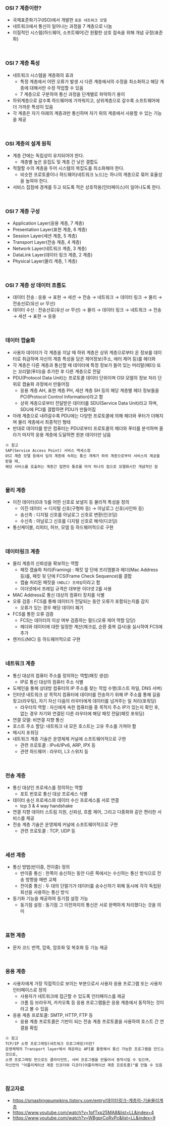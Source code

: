 ### OSI 7 계층이란?
+ 국제표준화기구(ISO)에서 개발한 `표준 네트워크 모델`
+ 네트워크에서 통신이 일어나는 과정을 7 계층으로 나눔
+ 이질적인 시스템(하드웨어, 소프트웨어)간 원활한 상호 접속을 위해 개념 규정(표준화)

<br>

### OSI 7 계층 특성
+ 네트워크 시스템을 계층화의 효과
  + 특정 계층에서 어떤 오류가 발생 시 다른 계층에서의 수정을 최소화하고 해당 계층에 대해서만 수정 작업할 수 있음
  + 7 계층으로 구분하여 통신 과정을 단계별로 파악하기 용이
+ 하위계층으로 갈수록 하드웨어에 가까워지고, 상위계층으로 갈수록 소프트웨어에 더 가까운 특성이 있음
+ 각 계층은 자기 아래의 계층과만 통신하며 자기 위의 계층에서 사용할 수 있는 기능을 제공

<br>

### OSI 계층의 설계 원칙
+ 계층 간에는 독립성이 유지되어야 한다.
  + 계층별 높은 응집도 및 계층 간 낮은 결합도
+ 적절할 수의 계층을 두어 시스템의 복잡도를 최소화해야 한다.
  + 비슷한 프로토콜이나 하드웨어(네트워크 노드)는 하나의 계층으로 묶어 효율성을 높여야 한다.
+ 서비스 접점에 경계를 두고 되도록 적은 상호작용(인터페이스)이 일어나도록 한다.

<br>

### OSI 7 계층 구성
+ Application Layer(응용 계층, 7 계층)
+ Presentation Layer(표현 계층, 6 계층)
+ Session Layer(세션 계층, 5 계층)
+ Transport Layer(전송 계층, 4 계층)
+ Network Layer(네트워크 계층, 3 계층)
+ DataLink Layer(데이터 링크 계층, 2 계층)
+ Physical Layer(물리 계층, 1 계층)

<br>

### OSI 7 계층 상 데이터 흐름도
+ 데이터 전송 : 응용 → 표현 → 세션 → 전송 → 네트워크 → 데이터 링크 → 물리 → 전송선로(유선 or 무선)
+ 데이터 수신 : 전송선로(유선 or 무선) → 물리 → 데이터 링크 → 네트워크 → 전송 → 세션 → 표현 → 응용

<br>

### 데이터 캡슐화
+ 사용자 데이터가 각 계층을 지날 때 하위 계층은 상위 계층으로부터 온 정보를 데이터로 취급하며 자신의 계층 특성을 담은 제어정보(주소, 에러 제어 등)를 헤더화
+ 각 계층은 다른 계층과 통신할 때 데이터에 특정 정보가 들어 있는 머리말(헤더) 또는 꼬리말(푸터)을 추가한 후 다른 계층으로 전달
+ PDU(Protocol Data Unit)는 프로토콜 데이터 단위이며 OSI 모델의 정보 처리 단위로 캡슐화 과정에서 만들어짐
  + 응용 계층 AH, 표현 계층 PH, 세션 계층 SH 등의 해당 계층별 헤더 정보들을 PCI(Protocol Control Information)라고 함
  + 상위 계층으로부터 전달받은 데이터를 SDU(Service Data Unit)라고 하며, SDU에 PCI를 결합하면 PDU가 만들어짐
+ 아래 계층으로 내려갈수록 PDU에는 다양한 프로토콜에 의해 헤더와 푸터가 더해지며 물리 계층에서 최종적인 형태
+ 반대로 데이터를 받은 컴퓨터는 PDU로부터 프로토콜의 헤더와 푸터를 분석하며 올라가 마지막 응용 계층에 도달하면 원본 데이터만 남음
```
※ 참고
SAP(Service Access Point) 서비스 액세스점
OSI 계층 모델 등에서 임의 계층에 속하는 통신 개체가 하위 계층으로부터 서비스의 제공을 받을 때, 
해당 서비스를 호출하는 계층간 접면의 통로를 마치 하나의 점으로 모델화시킨 개념적인 점
```

<br>

### 물리 계층
+ 이진 데이터(0과 1)를 어떤 신호로 보낼지 등 물리적 특성을 정의
  + 이진 데이터 → 디지털 신호(구형파 등) → 아날로그 신호(사인파 등)
  + 송신측 : 디지털 신호를 아날로그 신호로 변환(인코딩)
  + 수신측 : 아날로그 신호를 디지털 신호로 해석(디코딩)
+ 통신케이블, 리피터, 허브, 모뎀 등 하드웨어적으로 구현

<br>

### 데이터링크 계층
+ 물리 계층의 신뢰성을 확보하는 역할
  + 패킷 캡슐화 처리(Framing) : 패킷 앞 단에 프리앰블과 헤더(Mac Address 등)를, 패킷 뒷 단에 FCS(Frame Check Sequence)를 결합
  + 캡슐 처리된 패킷을 `(HDLC) 프레임`이라고 함
  + 이더넷에서 프레임 규격은 대부분 이더넷 2를 사용
+ MAC Address로 통신 대상의 컴퓨터 장치를 식별
+ 오류 검증 : FCS를 통해 데이터가 전달되는 동안 오류가 포함되는지를 감지
  + 오류가 있는 경우 해당 데이터 폐기
+ FCS를 통한 오류 검증
  + FCS는 데이터의 이상 여부 검증하는 필드(오류 제어 역할 담당)
  + 헤더와 데이터에 대한 일정한 계산(체크섬, 순환 중복 검사)을 실시하여 FCS에 추가
+ 랜카드(NIC) 등 하드웨어적으로 구현

<br>

### 네트워크 계층
+ 통신 대상의 컴퓨터 주소를 정의하는 역할(패킷 생성)
  + IP로 통신 대상의 컴퓨터 주소 식별
+ 도메인을 통해 상대방 컴퓨터의 IP 주소를 찾는 작업 수행(호스트 파일, DNS 서버)
+ 인터넷 네트워크 상 목적지 컴퓨터에 데이터를 전송하기 위해 IP 주소를 통해 길을 찾고(라우팅), 자기 자신 다음의 라우터에게 데이터를 넘겨주는 일 처리(포워딩)
  + 라우터의 역할 : 자신에게 속한 컴퓨터들 중 목적지 주소 IP가 있는지 확인 후, 없는 경우 자기와 연결된 다른 라우터에 해당 패킷 전달(패킷 포워딩)
+ 연결 모델: 비연결 지향 통신
+ 호스트 주소 할당: 네트워크 내 모든 호스트는 고유 주소를 가져야 함
+ 메시지 포워딩
+ 네트워크 계층 기술은 운영체제 커널에 소프트웨어적으로 구현
  + 관련 프로토콜 : IPv4/IPv6, ARP, IPX 등
  + 관련 하드웨어 : 라우터, L3 스위치 등

<br>

### 전송 계층
+ 통신 대상인 프로세스를 정의하는 역할
  + 포트 번호로 통신 대상 프로세스 식별
+ 데이터 송신 프로세스와 데이터 수신 프로세스를 서로 연결
  + tcp 3 & 4 way handshake
+ 연결 지향 데이터 스트림 지원, 신뢰성, 흐름 제어, 그리고 다중화와 같은 편리한 서비스를 제공
+ 전송 계층 기술은 운영체제 커널에 소프트웨어적으로 구현
  + 관련 프로토콜 : TCP, UDP 등

<br>

### 세션 계층
+ 통신 방법(반이중, 전이중) 정의
  + 반이중 통신 : 한쪽이 송신하는 동안 다른 쪽에서는 수신하는 통신 방식으로 전송 방향을 매번 교체
  + 전이중 통신 : 두 대의 단말기가 데이터를 송수신하기 위해 동시에 각각 독립된 회선을 사용하는 통신 방식
+ 동기화 기능을 제공하여 동기점 설정 가능
  + 동기점 설정 : 동기점 그 이전까지의 통신은 서로 완벽하게 처리했다는 것을 의미

<br>

### 표현 계층
+ 문자 코드 번역, 압축, 암호화 및 복호화 등 기능 제공

<br>

### 응용 계층
+ 사용자에게 가장 직접적으로 보이는 부분으로서 사용자 응용 프로그램 또는 사용자 인터페이스로 정의
  + 사용자가 네트워크에 접근할 수 있도록 인터페이스를 제공
  + 크롬 등 브라우저, 카카오톡 등 응용 프로그램들은 응용 계층에서 동작하는 것이라고 볼 수 있음
+ 응용 계층 프로토콜: SMTP, HTTP, FTP 등
  + 응용 계층 프로토콜은 기반이 되는 전송 계층 프로토콜을 사용하여 호스트 간 연결을 확립

```
※ 참고
TCP/IP 소켓 프로그래밍(네트워크 프로그래밍)이란?
운영체제의 Transport layer에서 제공하는 API를 활용해서 통신 가능한 프로그램을 만드는 것으로,
소켓 프로그래밍 만으로도 클라이언트, 서버 프로그램을 만들어서 동작시킬 수 있으며,
자신만의 "어플리케이션 계층 인코더와 디코더(어플리케이션 계층 프로토콜)"를 만들 수 있음
```

<br>

### 참고자료
+ https://smashingpumpkins.tistory.com/entry/데이터링크-계층의-기술물리계층
+ https://www.youtube.com/watch?v=1pfTxp25MA8&list=LL&index=4
+ https://www.youtube.com/watch?v=WBgprCoRvPc&list=LL&index=9


